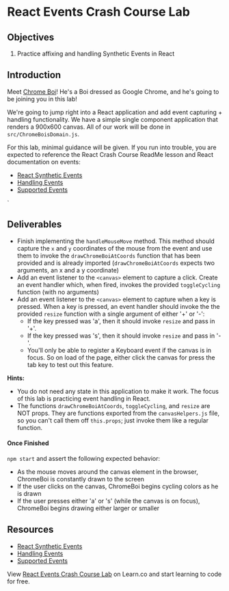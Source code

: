 # React Events Crash Course Lab


## Objectives

1. Practice affixing and handling Synthetic Events in React


## Introduction

Meet [Chrome Boi][chrome-boi]! He's a Boi dressed as Google Chrome, and he's going to be
joining you in this lab!

We're going to jump right into a React application and add event capturing + handling
functionality. We have a simple single component application that renders a
900x600 canvas. All of our work will be done in `src/ChromeBoisDomain.js`.

For this lab, minimal guidance will be given. If you run into trouble, you are
expected to reference the React Crash Course ReadMe lesson and React
documentation on events:

- [React Synthetic Events](https://reactjs.org/docs/events.html)
- [Handling Events](https://reactjs.org/docs/handling-events.html)
- [Supported Events](https://reactjs.org/docs/events.html#supported-events)

`
## Deliverables

- Finish implementing the `handleMouseMove` method. This method should capture the `x` and `y` coordinates of the mouse from the event and use them to invoke the `drawChromeBoiAtCoords` function that has been provided and is already imported (`drawChromeBoiAtCoords` expects two arguments, an x and a y coordinate)
- Add an event listener to the `<canvas>` element to capture a click. Create an event handler which, when fired, invokes the provided `toggleCycling` function (with no arguments)
- Add an event listener to the `<canvas>` element to capture when a key is pressed. When a key is pressed, an event handler should invoke the the provided `resize` function with a single argument of either '+' or '-':
  - If the key pressed was 'a', then it should invoke `resize` and pass in '+'.
  - If the key pressed was 's', then it should invoke `resize` and pass in '-'.
  - You'll only be able to register a Keyboard event if the canvas is in focus. So on load of the page, either click the canvas for press the tab key to test out this feature.

**Hints:**
- You do not need any state in this application to make it work. The focus of this lab is practicing event handling in React.
- The functions `drawChromeBoiAtCoords`, `toggleCycling`, and `resize` are NOT props. They are functions exported from the `canvasHelpers.js` file, so you can't call them off `this.props`; just invoke them like a regular function. 

#### Once Finished

`npm start` and assert the following expected behavior:

- As the mouse moves around the canvas element in the browser, ChromeBoi is constantly drawn to the screen
- If the user clicks on the canvas, ChromeBoi begins cycling colors as he is drawn
- If the user presses either 'a' or 's' (while the canvas is on focus), ChromeBoi begins drawing either larger or smaller


## Resources
- [React Synthetic Events](https://reactjs.org/docs/events.html)
- [Handling Events](https://reactjs.org/docs/handling-events.html)
- [Supported Events](https://reactjs.org/docs/events.html#supported-events)

<p class='util--hide'>View <a href='https://learn.co/lessons/react-events-crash-course-lab'>React Events Crash Course Lab</a> on Learn.co and start learning to code for free.</p>

[chrome-boi]: https://en.everybodywiki.com/Chrome_Boi
